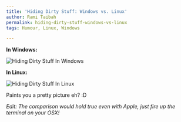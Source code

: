```yaml
---
title: 'Hiding Dirty Stuff: Windows vs. Linux'
author: Rami Taibah
permalink: hiding-dirty-stuff-windows-vs-linux
tags: Humour, Linux, Windows

---
```

**In Windows:**

![Hiding Dirty Stuff In Windows](images/hiding-dirty-stuff-windows.jpg)

**In Linux:**

![Hiding Dirty Stuff In Linux](images/hiding-dirty-stuff-linux.jpg)

Paints you a pretty picture eh? :D

*Edit: The comparison would hold true even with Apple, just fire up the terminal on your OSX!*
